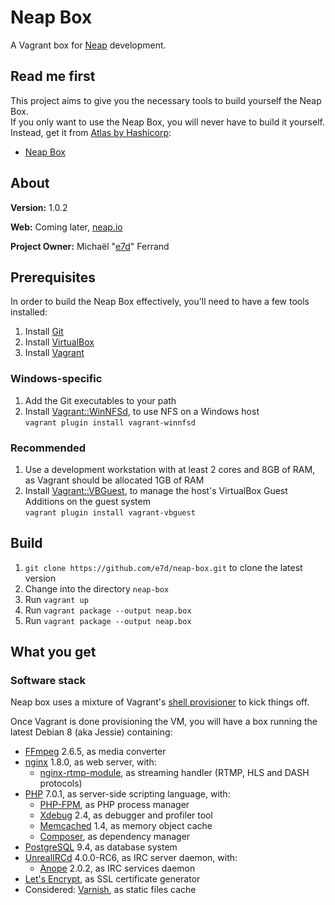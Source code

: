 # Neap Box

A Vagrant box for [Neap](https://github.com/e7d/neap) development.

## Read me first

This project aims to give you the necessary tools to build yourself the Neap Box.  
If you only want to use the Neap Box, you will never have to build it yourself. Instead, get it from [Atlas by Hashicorp](https://atlas.hashicorp.com/):
* [Neap Box](https://atlas.hashicorp.com/e7d/boxes/neap-box)

## About

**Version:** 1.0.2

**Web:** Coming later, [neap.io](http://neap.io)

**Project Owner:** Michaël "[e7d](https://github.com/e7d)" Ferrand

## Prerequisites

In order to build the Neap Box effectively, you'll need to have a few tools installed:

1. Install [Git](https://git-scm.com)
1. Install [VirtualBox](http://virtualbox.org)
1. Install [Vagrant](http://vagrantup.com)

### Windows-specific ###

1. Add the Git executables to your path
1. Install [Vagrant::WinNFSd](https://github.com/winnfsd/vagrant-winnfsd), to use NFS on a Windows host  
`vagrant plugin install vagrant-winnfsd`

### Recommended

1. Use a development workstation with at least 2 cores and 8GB of RAM, as Vagrant should be allocated 1GB of RAM
1. Install [Vagrant::VBGuest](https://github.com/dotless-de/vagrant-vbguest), to manage the host's VirtualBox Guest Additions on the guest system  
`vagrant plugin install vagrant-vbguest`

## Build ##

1. `git clone https://github.com/e7d/neap-box.git` to clone the latest version
1. Change into the directory `neap-box`
1. Run `vagrant up`
1. Run `vagrant package --output neap.box`
1. Run `vagrant package --output neap.box`

## What you get ##

### Software stack ###

Neap box uses a mixture of Vagrant's [shell provisioner](https://docs.vagrantup.com/v2/provisioning/shell.html) to kick things off.

Once Vagrant is done provisioning the VM, you will have a box running the latest Debian 8 (aka Jessie) containing:

* [FFmpeg](https://www.ffmpeg.org/) 2.6.5, as media converter
* [nginx](http://nginx.org/) 1.8.0, as web server, with:
    * [nginx-rtmp-module](https://github.com/sergey-dryabzhinsky/nginx-rtmp-module), as streaming handler (RTMP, HLS and DASH protocols)
* [PHP](http://php.net/) 7.0.1, as server-side scripting language, with:
    * [PHP-FPM](http://php-fpm.org/), as PHP process manager
    * [Xdebug](http://xdebug.org/) 2.4, as debugger and profiler tool
    * [Memcached](http://memcached.org/) 1.4, as memory object cache
    * [Composer](https://getcomposer.org/), as dependency manager
* [PostgreSQL](http://www.postgresql.org/) 9.4, as database system
* [UnrealIRCd](https://www.unrealircd.org/) 4.0.0-RC6, as IRC server daemon, with:
    * [Anope](https://www.anope.org/) 2.0.2, as IRC services daemon
* [Let's Encrypt](https://letsencrypt.org/), as SSL certificate generator
* Considered: [Varnish](http://varnish-cache.org/), as static files cache
